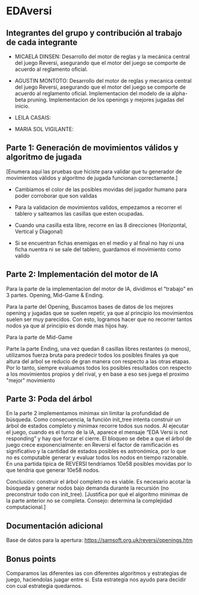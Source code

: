 # EDAversi

## Integrantes del grupo y contribución al trabajo de cada integrante

* MICAELA DINSEN: Desarrollo del motor de reglas y la mecánica central del juego Reversi, asegurando que el motor del juego se comporte de acuerdo al reglamento oficial.

* AGUSTIN MONTOTO: Desarrollo del motor de reglas y mecanica central del juego Reversi, asegurando que el motor del juego se comporte de acuerdo al reglamento oficial. Implementacion del modelo de ia alpha-beta pruning. Implementacion de los openings y mejores jugadas del inicio. 

* LEILA CASAIS:

* MARIA SOL VIGILANTE:

## Parte 1: Generación de movimientos válidos y algoritmo de jugada

[Enumera aquí las pruebas que hiciste para validar que tu generador de movimientos válidos y algoritmo de jugada funcionan correctamente.]
* Cambiamos el color de las posibles movidas del jugador humano para poder corroborar que son validas

* Para la validacion de movimientos validos, empezamos a recorrer el tablero y salteamos las casillas que esten ocupadas. 

* Cuando una casilla esta libre, recorre en las 8 direcciones (Horizontal, Vertical y Diagonal)

* Si se encuentran fichas enemigas en el medio y al final no hay ni una ficha nuentra ni se sale del tablero, guardamos el movimiento como valido

## Parte 2: Implementación del motor de IA
Para la parte de la implementacion del motor de IA, dividimos el "trabajo" en 3 partes. Opening, Mid-Game & Ending. 

Para la parte del Opening, Buscamos bases de datos de los mejores opening y jugadas que se suelen repetir, ya que al principio los movimientos suelen ser muy parecidos. Con esto, logramos hacer que no recorrer tantos nodos ya que al principio es donde mas hijos hay.

Para la parte de Mid-Game 

Parte la parte Ending, una vez quedan 8 casillas libres restantes (o menos), utilizamos fuerza bruta para predecir todos los posibles finales ya que altura del arbol se reducio de gran manera con respecto a las otras etapas. Por lo tanto, siempre evaluamos todos los posibles resultados con respecto a los movimientos propios y del rival, y en base a eso ses juega el proximo "mejor" movimiento



## Parte 3: Poda del árbol
En la parte 2 implementamos minimax sin limitar la profundidad de búsqueda. Como consecuencia, la función init_tree intenta construir un árbol de estados completo y minimax recorre todos sus nodos.
Al ejecutar el juego, cuando es el turno de la IA, aparece el mensaje “EDA Versi is not responding” y hay que forzar el cierre. El bloqueo se debe a que el árbol de juego crece exponencialmente: en Reversi el factor de ramificación es significativo y la cantidad de estados posibles es astronómica, por lo que no es computable generar y evaluar todos los nodos en tiempo razonable. En una partida tipica de REVERSI tendriamos 10e58 posibles movidas por lo que tendria que generar 10e58 nodos. 

Conclusión: construir el árbol completo no es viable. Es necesario acotar la búsqueda y generar nodos bajo demanda durante la recursión (no preconstruir todo con init_tree).
[Justifica por qué el algoritmo minimax de la parte anterior no se completa. Consejo: determina la complejidad computacional.]

## Documentación adicional

Base de datos para la apertura: https://samsoft.org.uk/reversi/openings.htm

## Bonus points

Comparamos las diferentes ias con diferentes algoritmos y estrategias de juego, haciendolas juagar entre si. Esta estrategia nos ayudo para decidir con cual estrategia quedarnos.

